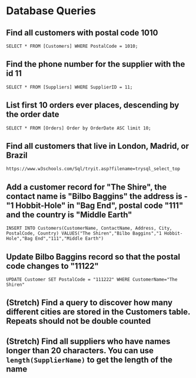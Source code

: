 # Database Queries

## Find all customers with postal code 1010

```SELECT * FROM [Customers] WHERE PostalCode = 1010;```

## Find the phone number for the supplier with the id 11

```SELECT * FROM [Suppliers] WHERE SupplierID = 11;```

## List first 10 orders ever places, descending by the order date

```SELECT * FROM [Orders] Order by OrderDate ASC limit 10;```

## Find all customers that live in London, Madrid, or Brazil

```https://www.w3schools.com/Sql/tryit.asp?filename=trysql_select_top```

## Add a customer record for "The Shire", the contact name is "Bilbo Baggins" the address is -"1 Hobbit-Hole" in "Bag End", postal code "111" and the country is "Middle Earth"

```INSERT INTO Customers(CustomerName, ContactName, Address, City, PostalCode, Country) VALUES("The Shiren","Bilbo Baggins","1 Hobbit-Hole","Bag End","111","Middle Earth")```

## Update Bilbo Baggins record so that the postal code changes to "11122"

```UPDATE Customer SET PostalCode = "111222" WHERE CustomerName="The Shiren"```


## (Stretch) Find a query to discover how many different cities are stored in the Customers table. Repeats should not be double counted

## (Stretch) Find all suppliers who have names longer than 20 characters. You can use `length(SupplierName)` to get the length of the name
